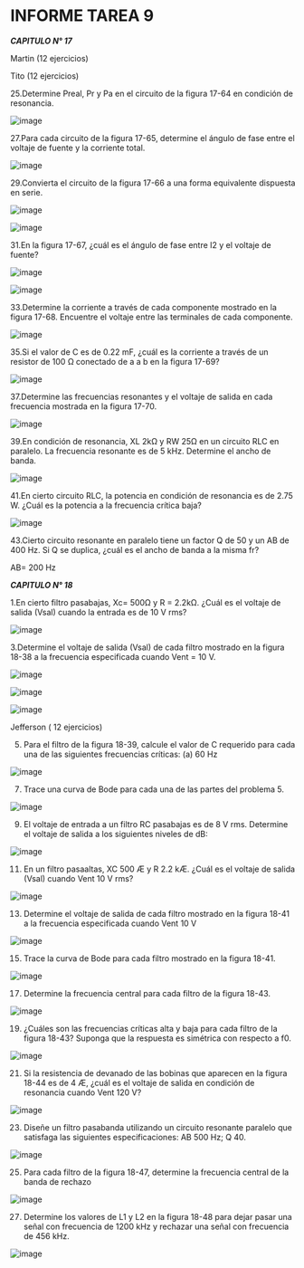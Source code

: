# INFORME TAREA 9

***CAPITULO N° 17***

Martin (12 ejercicios)

Tito (12 ejercicios)

25.Determine Preal, Pr y Pa en el circuito de la figura 17-64 en condición de resonancia.

![image](https://user-images.githubusercontent.com/94098157/155448806-92b89d7e-01d3-410a-a291-297d78fb3dfa.png)

27.Para cada circuito de la figura 17-65, determine el ángulo de fase entre el voltaje de fuente y la corriente total.

![image](https://user-images.githubusercontent.com/94098157/155448987-23c82e25-8a93-464c-bd19-90f1927e3566.png)

29.Convierta el circuito de la figura 17-66 a una forma equivalente dispuesta en serie.

![image](https://user-images.githubusercontent.com/94098157/155449056-332a8ed0-52ff-4dd7-a07d-6c198bacdc57.png)

![image](https://user-images.githubusercontent.com/94098157/155457969-656c3c54-a009-4f18-8914-e58baede5ff9.png)

31.En la figura 17-67, ¿cuál es el ángulo de fase entre I2 y el voltaje de fuente?

![image](https://user-images.githubusercontent.com/94098157/155449145-70353ae2-866d-42da-9e50-98a5dd924acc.png)

![image](https://user-images.githubusercontent.com/94098157/155459213-dfef4e29-1074-4b76-b4f4-a62c1ee18594.png)

33.Determine la corriente a través de cada componente mostrado en la figura 17-68. Encuentre el voltaje entre las terminales de cada  componente.

![image](https://user-images.githubusercontent.com/94098157/155449193-73730000-3f55-43e9-ae5d-d526c4a20cb3.png)

35.Si el valor de C es de 0.22 mF, ¿cuál es la corriente a través de un resistor de 100 Ω conectado de a a b en la figura 17-69?

![image](https://user-images.githubusercontent.com/94098157/155449283-5c36fbb1-9a9d-4142-830b-de61f22a6d47.png)

37.Determine las frecuencias resonantes y el voltaje de salida en cada frecuencia mostrada en la figura 17-70.

![image](https://user-images.githubusercontent.com/94098157/155449315-87a4fb6c-8a72-476d-815f-8d1228b21f30.png)

39.En condición de resonancia, XL 2kΩ  y RW  25Ω en un circuito RLC en paralelo. La frecuencia resonante es de 5 kHz. Determine el ancho de banda.

![image](https://user-images.githubusercontent.com/94098157/155462305-88878478-e8cb-430a-a5b1-9cd0a84b189d.png)

41.En cierto circuito RLC, la potencia en condición de resonancia es de 2.75 W. ¿Cuál es la potencia a la frecuencia crítica baja?

![image](https://user-images.githubusercontent.com/94098157/155463207-b6d2fa3f-971e-4508-83ac-b2536e6bfe73.png)

43.Cierto circuito resonante en paralelo tiene un factor Q de 50 y un AB de 400 Hz. Si Q se duplica, ¿cuál es el ancho de banda a la misma fr?

AB= 200 Hz

***CAPITULO N° 18***

1.En cierto filtro pasabajas, Xc= 500Ω y R = 2.2kΩ. ¿Cuál es el voltaje de salida (Vsal) cuando la entrada es de 10 V rms?

![image](https://user-images.githubusercontent.com/94098157/155450416-2f1bc453-99d6-4ee5-ab47-ec1b7748a2b6.png)

3.Determine el voltaje de salida (Vsal) de cada filtro mostrado en la figura 18-38 a la frecuencia especificada cuando Vent = 10 V.

![image](https://user-images.githubusercontent.com/94098157/155450824-85f514c5-6a71-4f33-a165-0c0bb05a9926.png)

![image](https://user-images.githubusercontent.com/94098157/155452247-3a34c76d-9bf2-49a2-a481-fe1aab1feb4b.png)

![image](https://user-images.githubusercontent.com/94098157/155452282-aab21dab-3cbf-4855-adb1-a97fe8926e48.png)


Jefferson ( 12 ejercicios)

5. Para el filtro de la figura 18-39, calcule el valor de C requerido para cada una de las siguientes frecuencias críticas: (a) 60 Hz 

![image](https://user-images.githubusercontent.com/84757114/155545498-fa8ab57f-846b-45aa-9e4c-3bed26963160.png)

7. Trace una curva de Bode para cada una de las partes del problema 5.

![image](https://user-images.githubusercontent.com/84757114/155545600-f82eeb24-9054-4328-adab-d07263132ebd.png)
 
9. El voltaje de entrada a un filtro RC pasabajas es de 8 V rms. Determine el voltaje de salida a los siguientes niveles de dB: 

![image](https://user-images.githubusercontent.com/84757114/155545654-efcf7af0-eba5-4c30-86c5-f32608aa8820.png)

11. En un filtro pasaaltas, XC 500 Æ y R 2.2 kÆ. ¿Cuál es el voltaje de salida (Vsal) cuando Vent 10 V rms? 

![image](https://user-images.githubusercontent.com/84757114/155545715-1c78d2bc-1356-4964-ba96-eac93b35830e.png)

13. Determine el voltaje de salida de cada filtro mostrado en la figura 18-41 a la frecuencia especificada cuando Vent 10 V 

![image](https://user-images.githubusercontent.com/84757114/155545808-87ae85e4-3be3-4018-84bf-efd607232549.png)

15. Trace la curva de Bode para cada filtro mostrado en la figura 18-41.

![image](https://user-images.githubusercontent.com/84757114/155545932-ea13d84b-4e53-4fc7-97d0-08c0585c236a.png)

17. Determine la frecuencia central para cada filtro de la figura 18-43.

![image](https://user-images.githubusercontent.com/84757114/155546066-d561976f-411e-4def-8a79-35cb8199059d.png)

19. ¿Cuáles son las frecuencias críticas alta y baja para cada filtro de la figura 18-43? Suponga que la respuesta es simétrica con respecto a f0.

![image](https://user-images.githubusercontent.com/84757114/155546146-0d69d312-8ff7-4f00-abef-963fd20a19aa.png)

21. Si la resistencia de devanado de las bobinas que aparecen en la figura 18-44 es de 4 Æ, ¿cuál es el voltaje de salida en condición de resonancia cuando Vent 120 V? 

![image](https://user-images.githubusercontent.com/84757114/155546320-217c27c6-00d0-4656-9823-fb2735f2ca21.png)

23. Diseñe un filtro pasabanda utilizando un circuito resonante paralelo que satisfaga las siguientes especificaciones: AB 500 Hz; Q 40. 

![image](https://user-images.githubusercontent.com/84757114/155546395-2daed2f2-0b57-4209-8ec5-2329a2b4f9c9.png)

25. Para cada filtro de la figura 18-47, determine la frecuencia central de la banda de rechazo

![image](https://user-images.githubusercontent.com/84757114/155546500-2eaa3178-8159-4612-86e2-13a0f51d112a.png)

27. Determine los valores de L1 y L2 en la figura 18-48 para dejar pasar una señal con frecuencia de 1200 kHz y rechazar una señal con frecuencia de 456 kHz.

![image](https://user-images.githubusercontent.com/84757114/155546912-75a76480-95cd-48d2-8bbe-3a1046e1790a.png)




